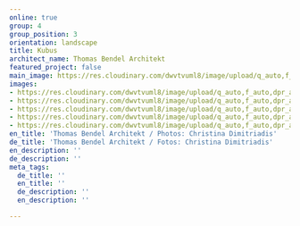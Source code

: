 ```yaml
---
online: true
group: 4
group_position: 3
orientation: landscape
title: Kubus
architect_name: Thomas Bendel Architekt
featured_project: false
main_image: https://res.cloudinary.com/dwvtvuml8/image/upload/q_auto,f_auto,dpr_auto/v1613736608/Kochinsel-Kueche-Einbauschrank-lila-weiss-lackiert_xr75zw.jpg
images:
- https://res.cloudinary.com/dwvtvuml8/image/upload/q_auto,f_auto,dpr_auto/v1613736626/Schlafzimmer-Einbauschrank_rouqly.jpg
- https://res.cloudinary.com/dwvtvuml8/image/upload/q_auto,f_auto,dpr_auto/v1613736625/Kueche-Einbauschrank-lila-weiss-lackiert_v1ysce.jpg
- https://res.cloudinary.com/dwvtvuml8/image/upload/q_auto,f_auto,dpr_auto/v1613736625/Einbauschrank-Homeoffice_p4jctf.jpg
- https://res.cloudinary.com/dwvtvuml8/image/upload/q_auto,f_auto,dpr_auto/v1613736625/Einbaukueche-Einbauschrank-lila-weiss-lackiert_d6d7vs.jpg
- https://res.cloudinary.com/dwvtvuml8/image/upload/q_auto,f_auto,dpr_auto/v1613736625/Badezimmer-Waschtisch-weiss-Einbauschrank_i45nsv.jpg
en_title: 'Thomas Bendel Architekt / Photos: Christina Dimitriadis'
de_title: 'Thomas Bendel Architekt / Fotos: Christina Dimitriadis'
en_description: ''
de_description: ''
meta_tags:
  de_title: ''
  en_title: ''
  de_description: ''
  en_description: ''

---
```

